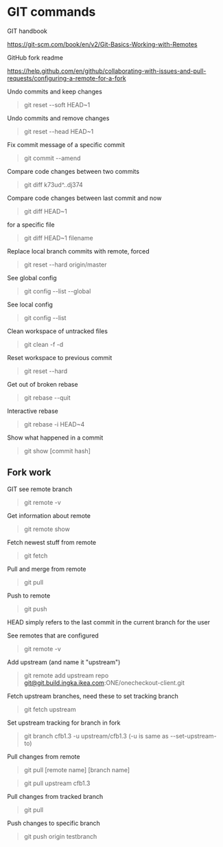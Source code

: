 # GIT commands

GIT handbook

https://git-scm.com/book/en/v2/Git-Basics-Working-with-Remotes

GitHub fork readme

https://help.github.com/en/github/collaborating-with-issues-and-pull-requests/configuring-a-remote-for-a-fork


Undo commits and keep changes
>git reset --soft HEAD~1

Undo commits and remove changes
>git reset --head HEAD~1

Fix commit message of a specific commit
>git commit --amend

Compare code changes between two commits
>git diff k73ud^..dj374

Compare code changes between last commit and now
>git diff HEAD~1

for a specific file
>git diff HEAD~1 filename

Replace local branch commits with remote, forced
>git reset --hard origin/master

See global config
>git config --list --global

See local config
>git config --list

Clean workspace of untracked files
>git clean -f -d

Reset workspace to previous commit
>git reset --hard

Get out of broken rebase
>git rebase --quit

Interactive rebase
>git rebase -i HEAD~4

Show what happened in a commit
>git show [commit hash]

## Fork work

GIT see remote branch
>git remote -v

Get information about remote
>git remote show <remote>

Fetch newest stuff from remote
>git fetch

Pull and merge from remote
>git pull

Push to remote
>git push <remote> <local>

HEAD simply refers to the last commit in the current branch for the user

See remotes that are configured
>git remote -v

Add upstream (and name it "upstream")
>git remote add upstream repo git@git.build.ingka.ikea.com:ONE/onecheckout-client.git

Fetch upstream branches, need these to set tracking branch
>git fetch upstream

Set upstream tracking for branch in fork
>git branch cfb1.3 -u upstream/cfb1.3
(-u is same as --set-upstream-to)

Pull changes from remote
>git pull [remote name] [branch name]

>git pull upstream cfb1.3

Pull changes from tracked branch
>git pull

Push changes to specific branch
>git push origin testbranch
